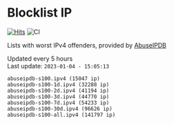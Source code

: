 # Blocklist IP

[![Hits](https://hits.seeyoufarm.com/api/count/incr/badge.svg?url=https%3A%2F%2Fgithub.com%2Fborestad%2Fblocklist-ip%2F&count_bg=%2379C83D&title_bg=%23555555&icon=&icon_color=%23E7E7E7&title=hits&edge_flat=false)](https://hits.seeyoufarm.com)  ![CI](https://img.shields.io/github/workflow/status/borestad/blocklist-ip/CI?style=flat-square)

Lists with worst IPv4 offenders, provided by [AbuseIPDB](https://www.abuseipdb.com/)

<!-- FOOTER-PLACEHOLDER -->
Updated every 5 hours<br>
Last update: `2023-01-04 - 15:05:13`
```
abuseipdb-s100.ipv4 (15047 ip)
abuseipdb-s100-1d.ipv4 (32288 ip)
abuseipdb-s100-2d.ipv4 (41194 ip)
abuseipdb-s100-3d.ipv4 (44770 ip)
abuseipdb-s100-7d.ipv4 (54233 ip)
abuseipdb-s100-30d.ipv4 (96626 ip)
abuseipdb-s100-all.ipv4 (141797 ip)
```
